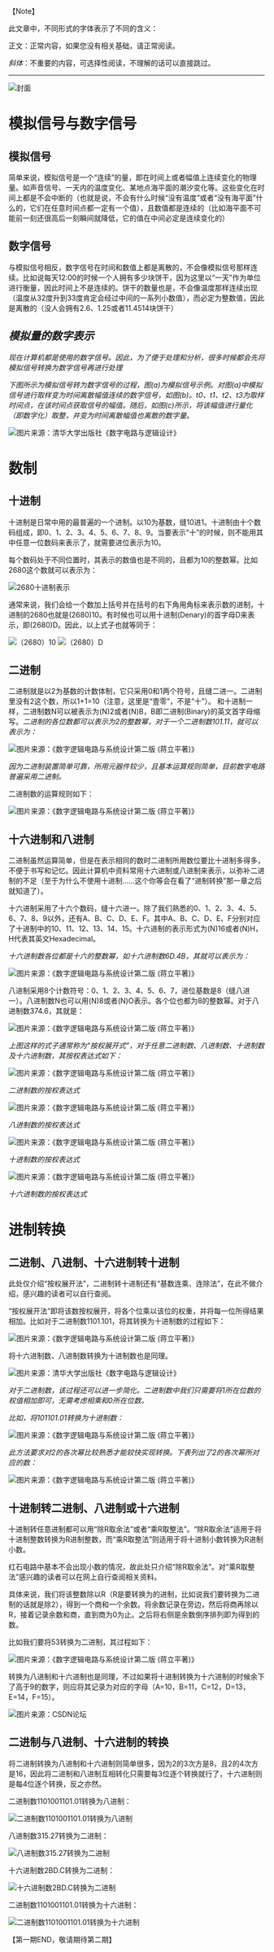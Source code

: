 【Note】

此文章中，不同形式的字体表示了不同的含义：

正文：正常内容，如果您没有相关基础，请正常阅读。

*斜体*：不重要的内容，可选择性阅读，不理解的话可以直接跳过。

***

![封面](https://github.com/yuhan2680/RedstoneDigitalTutorial/blob/main/%EF%BC%88%E4%B8%80%EF%BC%89%E5%B0%81%E9%9D%A2.png "封面")
 
# 模拟信号与数字信号

## 模拟信号

简单来说，模拟信号是一个“连续”的量，即在时间上或者幅值上连续变化的物理量。如声音信号、一天内的温度变化、某地点海平面的潮汐变化等。这些变化在时间上都是不会中断的（也就是说，不会有什么时候“没有温度”或者“没有海平面”什么的，它们在任意时间点都一定有一个值），且数值都是连续的（比如海平面不可能前一刻还很高后一刻瞬间就降低，它的值在中间必定是连续变化的）

## 数字信号

与模拟信号相反，数字信号在时间和数值上都是离散的，不会像模拟信号那样连续。比如说每天12:00的时候一个人拥有多少块饼干，因为这里以“一天”作为单位进行衡量，因此时间上不是连续的。饼干的数量也是，不会像温度那样连续出现（温度从32度升到33度肯定会经过中间的一系列小数值），而必定为整数值，因此是离散的（没人会拥有2.6、1.25或者11.4514块饼干）

## *模拟量的数字表示*

*现在计算机都是使用的数字信号。因此，为了便于处理和分析，很多时候都会先将模拟信号转换为数字信号再进行处理*

*下图所示为模拟信号转为数字信号的过程，图(a)为模拟信号示例。对图(a)中模拟信号进行取样变为时间离散幅值连续的数字信号，如图(b)。t0、t1、t2、t3为取样时间点，在该时间点获取信号的幅值。随后，如图(c)所示，将该幅值进行量化（即数字化）取整，并变为时间离散幅值也离散的数字量。*

![图片来源：清华大学出版社《数字电路与逻辑设计》](https://github.com/yuhan2680/RedstoneDigitalTutorial/blob/main/%EF%BC%88%E4%B8%80%EF%BC%89%E5%9B%BE%E7%89%87/%E6%A8%A1%E6%8B%9F%E4%BF%A1%E5%8F%B7%E7%9A%84%E6%95%B0%E5%AD%97%E8%A1%A8%E7%A4%BA.jpg "模拟信号的数字表示")

# 数制

## 十进制

十进制是日常中用的最普遍的一个进制。以10为基数，缝10进1。十进制由十个数码组成，即0、1、2、3、4、5、6、7、8、9。当要表示“十”的时候，则不能用其中任意一位数码来表示了，就需要进位表示为10。

每个数码处于不同位置时，其表示的数值也是不同的，且都为10的整数幂。比如2680这个数就可以表示为：
 
![2680十进制表示](https://github.com/yuhan2680/RedstoneDigitalTutorial/blob/main/%EF%BC%88%E4%B8%80%EF%BC%89%E5%9B%BE%E7%89%87/2680%E5%8D%81%E8%BF%9B%E5%88%B6%E8%A1%A8%E7%A4%BA.png "2680十进制表示")

通常来说，我们会给一个数加上括号并在括号的右下角用角标来表示数的进制，十进制的2680也就是(2680)10。有时候也可以用十进制(Denary)的首字母D来表示，即(2680)D。因此，以上式子也就等同于：

![（2680）10](https://github.com/yuhan2680/RedstoneDigitalTutorial/blob/main/%EF%BC%88%E4%B8%80%EF%BC%89%E5%9B%BE%E7%89%87/%EF%BC%882680%EF%BC%8910.png "（2680）10")
![（2680）D](https://github.com/yuhan2680/RedstoneDigitalTutorial/blob/main/%EF%BC%88%E4%B8%80%EF%BC%89%E5%9B%BE%E7%89%87/%EF%BC%882680%EF%BC%89D.png "（2680）D")
 
## 二进制

二进制就是以2为基数的计数体制，它只采用0和1两个符号，且缝二进一。二进制里没有2这个数，所以1+1=10（注意，这里是“壹零”，不是“十”）。
和十进制一样，二进制数N可以被表示为(N)2或者(N)B，B即二进制(Binary)的英文首字母缩写。*二进制的各位数都可以表示为2的整数幂，对于一个二进制数101.11，就可以表示为：*

![图片来源：《数字逻辑电路与系统设计第二版 (蒋立平著)》](https://github.com/yuhan2680/RedstoneDigitalTutorial/blob/main/%EF%BC%88%E4%B8%80%EF%BC%89%E5%9B%BE%E7%89%87/%E4%BA%8C%E8%BF%9B%E5%88%B6%E6%95%B0101.11%E7%9A%84%E8%A1%A8%E7%A4%BA.png "图片title")

*因为二进制装置简单可靠，所用元器件较少，且基本运算规则简单，目前数字电路普遍采用二进制。*

二进制数的运算规则如下：

![图片来源：《数字逻辑电路与系统设计第二版 (蒋立平著)》](https://github.com/yuhan2680/RedstoneDigitalTutorial/blob/main/%EF%BC%88%E4%B8%80%EF%BC%89%E5%9B%BE%E7%89%87/%E4%BA%8C%E8%BF%9B%E5%88%B6%E7%9A%84%E8%BF%90%E7%AE%97%E8%A7%84%E5%88%99.png "二进制数的运算规则")

## 十六进制和八进制

二进制虽然运算简单，但是在表示相同的数时二进制所用数位要比十进制多得多，不便于书写和记忆。因此计算机中资料常用十六进制或八进制来表示，以弥补二进制的不足（至于为什么不使用十进制……这个你等会在看了“进制转换”那一章之后就知道了）。

十六进制采用了十六个数码，缝十六进一。除了我们熟悉的0、1、2、3、4、5、6、7、8、9以外，还有A、B、C、D、E、F。其中A、B、C、D、E、F分别对应了十进制中的10、11、12、13、14、15。十六进制的表示形式为(N)16或者(N)H，H代表其英文Hexadecimal。

*十六进制数各位都是十六的整数幂，如十六进制数6D.4B，其就可以表示为：*

![图片来源：《数字逻辑电路与系统设计第二版 (蒋立平著)》](https://github.com/yuhan2680/RedstoneDigitalTutorial/blob/main/%EF%BC%88%E4%B8%80%EF%BC%89%E5%9B%BE%E7%89%87/6D.4B%E7%9A%84%E8%A1%A8%E7%A4%BA.png "6D.4B的表示")

八进制采用8个计数符号：0、1、2、3、4、5、6、7，进位基数是8（缝八进一）。八进制数N也可以用(N)8或者(N)O表示。各个位也都为8的整数幂。对于八进制数374.6，其就是：

![图片来源：《数字逻辑电路与系统设计第二版 (蒋立平著)》](https://github.com/yuhan2680/RedstoneDigitalTutorial/blob/main/%EF%BC%88%E4%B8%80%EF%BC%89%E5%9B%BE%E7%89%87/374.6%E7%9A%84%E5%85%AB%E8%BF%9B%E5%88%B6%E8%A1%A8%E7%A4%BA.png "374.6的八进制表示")

*上图这样的式子通常称为“按权展开式”，对于任意二进制数、八进制数、十进制数及十六进制数，其按权表达式如下：*

![图片来源：《数字逻辑电路与系统设计第二版 (蒋立平著)》](https://github.com/yuhan2680/RedstoneDigitalTutorial/blob/main/%EF%BC%88%E4%B8%80%EF%BC%89%E5%9B%BE%E7%89%87/%E4%BA%8C%E8%BF%9B%E5%88%B6%E6%95%B0%E7%9A%84%E6%8C%89%E6%9D%83%E8%A1%A8%E8%BE%BE%E5%BC%8F.png "二进制数的按权表达式")

*二进制数的按权表达式*

![图片来源：《数字逻辑电路与系统设计第二版 (蒋立平著)》](https://github.com/yuhan2680/RedstoneDigitalTutorial/blob/main/%EF%BC%88%E4%B8%80%EF%BC%89%E5%9B%BE%E7%89%87/%E5%85%AB%E8%BF%9B%E5%88%B6%E6%95%B0%E7%9A%84%E6%8C%89%E6%9D%83%E8%A1%A8%E8%BE%BE%E5%BC%8F.png "八进制数的按权表达式")
 
*八进制数的按权表达式*

![图片来源：《数字逻辑电路与系统设计第二版 (蒋立平著)》](https://github.com/yuhan2680/RedstoneDigitalTutorial/blob/main/%EF%BC%88%E4%B8%80%EF%BC%89%E5%9B%BE%E7%89%87/%E5%8D%81%E8%BF%9B%E5%88%B6%E6%95%B0%E7%9A%84%E6%8C%89%E6%9D%83%E8%A1%A8%E8%BE%BE%E5%BC%8F.png "十进制数的按权表达式")
 
*十进制数的按权表达式*

![图片来源：《数字逻辑电路与系统设计第二版 (蒋立平著)》](https://github.com/yuhan2680/RedstoneDigitalTutorial/blob/main/%EF%BC%88%E4%B8%80%EF%BC%89%E5%9B%BE%E7%89%87/%E5%8D%81%E5%85%AD%E8%BF%9B%E5%88%B6%E6%95%B0%E7%9A%84%E6%8C%89%E6%9D%83%E8%A1%A8%E8%BE%BE%E5%BC%8F.png "十六进制数的按权表达式")
 
*十六进制数的按权表达式*

# 进制转换

## 二进制、八进制、十六进制转十进制

此处仅介绍“按权展开法”，二进制转十进制还有“基数连乘、连除法”，在此不做介绍，感兴趣的读者可以自行查阅。

“按权展开法”即将该数按权展开，将各个位乘以该位的权重，并将每一位所得结果相加。比如对于二进制数1101.101，将其转换为十进制数的过程如下：

![图片来源：《数字逻辑电路与系统设计第二版 (蒋立平著)》](https://github.com/yuhan2680/RedstoneDigitalTutorial/blob/main/%EF%BC%88%E4%B8%80%EF%BC%89%E5%9B%BE%E7%89%87/1101.101%E8%BD%AC%E6%8D%A2%E4%B8%BA%E5%8D%81%E8%BF%9B%E5%88%B6%E7%9A%84%E8%BF%87%E7%A8%8B.png "1101.101")

将十六进制数、八进制数转换为十进制数也是同理。

![图片来源：清华大学出版社《数字电路与逻辑设计》](https://github.com/yuhan2680/RedstoneDigitalTutorial/blob/main/%EF%BC%88%E4%B8%80%EF%BC%89%E5%9B%BE%E7%89%87/%E4%B8%8D%E5%90%8C%E8%BF%9B%E5%88%B6%E8%BD%AC%E6%8D%A2%E4%B8%BA%E5%8D%81%E8%BF%9B%E5%88%B6%E6%95%B0%E7%A4%BA%E4%BE%8B.jpg "不同进制转换为十进制数示例")

*对于二进制数，该过程还可以进一步简化。二进制数中我们只需要将1所在位数的权值相加即可，无需考虑相乘和0所在位数。*

*比如，将101101.01转换为十进制数：*

![图片来源：《数字逻辑电路与系统设计第二版 (蒋立平著)》](https://github.com/yuhan2680/RedstoneDigitalTutorial/blob/main/%EF%BC%88%E4%B8%80%EF%BC%89%E5%9B%BE%E7%89%87/101101.01%E8%BD%AC%E6%8D%A2%E4%B8%BA%E5%8D%81%E8%BF%9B%E5%88%B6.png "101101.01转换为十进制")

*此方法要求对2的各次幂比较熟悉才能较快实现转换。下表列出了2的各次幂所对应的数：*

![图片来源：《数字逻辑电路与系统设计第二版 (蒋立平著)》](https://github.com/yuhan2680/RedstoneDigitalTutorial/blob/main/%EF%BC%88%E4%B8%80%EF%BC%89%E5%9B%BE%E7%89%87/2%E7%9A%84%E5%90%84%E6%AC%A1%E5%B9%82%E6%89%80%E5%AF%B9%E5%BA%94%E7%9A%84%E6%95%B0.png "2的各次幂所对应的数")

## 十进制转二进制、八进制或十六进制

十进制转任意进制都可以用“除R取余法”或者“乘R取整法”。“除R取余法”适用于将十进制整数转换为R进制整数，而“乘R取整法”则适用于将十进制小数转换为R进制小数。

红石电路中基本不会出现小数的情况，故此处只介绍“除R取余法”。对“乘R取整法”感兴趣的读者可以在网上自行查阅相关资料。

具体来说，我们将该整数除以R（R是要转换为的进制，比如说我们要转换为二进制的话就是除2），得到一个商和一个余数。将余数记录在旁边，然后将商再除以R，接着记录余数和商，直到商为0为止。之后将右侧是余数倒序排列即为得到的数。

比如我们要将53转换为二进制，其过程如下：

![图片来源：《数字逻辑电路与系统设计第二版 (蒋立平著)》](https://github.com/yuhan2680/RedstoneDigitalTutorial/blob/main/%EF%BC%88%E4%B8%80%EF%BC%89%E5%9B%BE%E7%89%87/%E5%B0%8653%E8%BD%AC%E6%8D%A2%E4%B8%BA%E4%BA%8C%E8%BF%9B%E5%88%B6.png "53转换为二进制")

转换为八进制和十六进制也是同理，不过如果将十进制转换为十六进制的时候余下了高于9的数字，则应将其记录为对应的字母（A=10，B=11，C=12，D=13，E=14，F=15）。

![图片来源：CSDN论坛](https://github.com/yuhan2680/RedstoneDigitalTutorial/blob/main/%EF%BC%88%E4%B8%80%EF%BC%89%E5%9B%BE%E7%89%87/%E5%8D%81%E8%BF%9B%E5%88%B6%E8%BD%AC%E5%85%AB%E8%BF%9B%E5%88%B6%E5%8F%8A%E5%8D%81%E5%85%AD%E8%BF%9B%E5%88%B6.png "十进制转换为八进制和十六进制")

## 二进制与八进制、十六进制的转换

将二进制转换为八进制和十六进制则简单很多，因为2的3次方是8，且2的4次方是16，因此将二进制和八进制互相转化只需要每3位逐个转换就行了，十六进制则是每4位逐个转换，反之亦然。

二进制数1101001101.01转换为八进制：

![二进制数1101001101.01转换为八进制](https://github.com/yuhan2680/RedstoneDigitalTutorial/blob/main/%EF%BC%88%E4%B8%80%EF%BC%89%E5%9B%BE%E7%89%87/%E4%BA%8C%E8%BF%9B%E5%88%B61101001101.01%E8%BD%AC%E6%8D%A2%E4%B8%BA%E5%85%AB%E8%BF%9B%E5%88%B6.jpg)
 
八进制数315.27转换为二进制：

![八进制数315.27转换为二进制](https://github.com/yuhan2680/RedstoneDigitalTutorial/blob/main/%EF%BC%88%E4%B8%80%EF%BC%89%E5%9B%BE%E7%89%87/%E5%85%AB%E8%BF%9B%E5%88%B6315.27%E8%BD%AC%E6%8D%A2%E4%B8%BA%E4%BA%8C%E8%BF%9B%E5%88%B6.jpg)
 
十六进制数2BD.C转换为二进制：

![十六进制数2BD.C转换为二进制](https://github.com/yuhan2680/RedstoneDigitalTutorial/blob/main/%EF%BC%88%E4%B8%80%EF%BC%89%E5%9B%BE%E7%89%87/%E5%8D%81%E5%85%AD%E8%BF%9B%E5%88%B62BD.C%E8%BD%AC%E6%8D%A2%E4%B8%BA%E4%BA%8C%E8%BF%9B%E5%88%B6.jpg)
 
二进制数1101001101.01转换为十六进制：

![二进制数1101001101.01转换为十六进制](https://github.com/yuhan2680/RedstoneDigitalTutorial/blob/main/%EF%BC%88%E4%B8%80%EF%BC%89%E5%9B%BE%E7%89%87/%E4%BA%8C%E8%BF%9B%E5%88%B61101001101.01%E8%BD%AC%E6%8D%A2%E4%B8%BA%E5%8D%81%E5%85%AD%E8%BF%9B%E5%88%B6.jpg)

【第一期END，敬请期待第二期】
